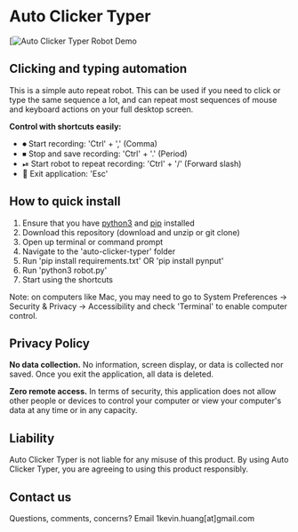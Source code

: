 # <b> Auto Clicker Typer </b>

[![Auto Clicker Typer Robot Demo](https://youtu.be/1L-HJ5f5H9A "Auto Clicker Typer Robot Demo")

## <b> Clicking and typing automation </b>

This is a simple auto repeat robot. This can be used if you need to click or type the same sequence a lot, and can repeat most sequences of mouse and keyboard actions on your full desktop screen.

<b> Control with shortcuts easily: </b>
- ⏺ Start recording: 'Ctrl' + ',' (Comma)
- ⏹ Stop and save recording: 'Ctrl' + '.' (Period)
- ⏯ Start robot to repeat recording: 'Ctrl' + '/' (Forward slash)
- 🚪 Exit application: 'Esc'

## <b> How to quick install </b>
<!-- Insert video or gif here on how to do these steps? -->
1. Ensure that you have [python3](https://www.python.org/downloads/) and [pip](https://pip.pypa.io/en/stable/installation/) installed
2. Download this repository (download and unzip or git clone)
3. Open up terminal or command prompt 
4. Navigate to the 'auto-clicker-typer' folder
5. Run 'pip install requirements.txt' OR 'pip install pynput'
6. Run 'python3 robot.py'
7. Start using the shortcuts

Note: on computers like Mac, you may need to go to System Preferences -> Security & Privacy -> Accessibility and check 'Terminal' to enable computer control.

## <b> Privacy Policy </b>
<b>No data collection.</b> No information, screen display, or data is collected nor saved. Once you exit the application, all data is deleted. 

<b>Zero remote access.</b> In terms of security, this application does not allow other people or devices to control your computer or view your computer's data at any time or in any capacity. 

## <b> Liability </b>
Auto Clicker Typer is not liable for any misuse of this product. By using Auto Clicker Typer, you are agreeing to using this product responsibly.

## <b> Contact us </b>
Questions, comments, concerns? Email 1kevin.huang[at]gmail.com
